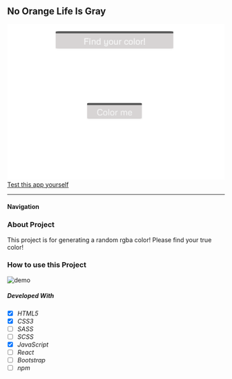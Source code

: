 ## No Orange Life Is Gray

![img](./img/find-your-color.png)
[Test this app yourself](https://maykaltenev.github.io/generate-random-rgba/)

---

#### Navigation

### About Project

This project is for generating a random rgba color! Please find your true color!

### How to use this Project

![demo](.//img/find-color.gif.gif)

##### Developed With

- [x] _HTML5_
- [x] _CSS3_
- [ ] _SASS_
- [ ] _SCSS_
- [x] _JavaScript_
- [ ] _React_
- [ ] _Bootstrap_
- [ ] _npm_

